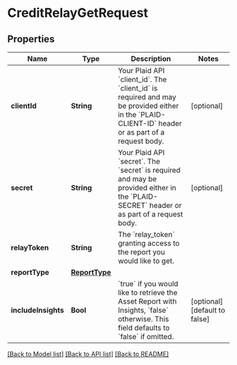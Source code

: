 # CreditRelayGetRequest

## Properties
Name | Type | Description | Notes
------------ | ------------- | ------------- | -------------
**clientId** | **String** | Your Plaid API &#x60;client_id&#x60;. The &#x60;client_id&#x60; is required and may be provided either in the &#x60;PLAID-CLIENT-ID&#x60; header or as part of a request body. | [optional] 
**secret** | **String** | Your Plaid API &#x60;secret&#x60;. The &#x60;secret&#x60; is required and may be provided either in the &#x60;PLAID-SECRET&#x60; header or as part of a request body. | [optional] 
**relayToken** | **String** | The &#x60;relay_token&#x60; granting access to the report you would like to get. | 
**reportType** | [**ReportType**](ReportType.md) |  | 
**includeInsights** | **Bool** | &#x60;true&#x60; if you would like to retrieve the Asset Report with Insights, &#x60;false&#x60; otherwise. This field defaults to &#x60;false&#x60; if omitted. | [optional] [default to false]

[[Back to Model list]](../README.md#documentation-for-models) [[Back to API list]](../README.md#documentation-for-api-endpoints) [[Back to README]](../README.md)


